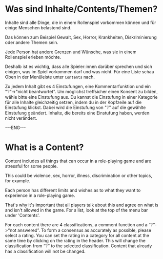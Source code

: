 # Was sind Inhalte/Contents/Themen?

Inhalte sind alle Dinge, die in einem Rollenspiel vorkommen können und für einige Menschen belastend sind.

Das können zum Beispiel Gewalt, Sex, Horror, Krankheiten, Diskriminierung oder andere Themen sein.

Jede Person hat andere Grenzen und Wünsche, was sie in einem Rollenspiel erleben möchte.

Deshalb ist es wichtig, dass alle Spieler:innen darüber sprechen und sich einigen, was im Spiel vorkommen darf und was nicht.
Für eine Liste schau Oben in der Menüleiste unter `Contents` nach.

Zu jedem Inhalt gibt es 4 Einstufungen, eine Kommentarfunktion und ein "❔"->"nicht beantwortet".
Um möglichst treffsicher einen Konsent zu bilden, wähle bitte eine Einstufung aus.
Du kannst die Einstufung in einer Kategorie für alle Inhalte gleichzeitig setzen, indem du in der Kopfzeile auf die Einstufung klickst.
Dabei wird die Einstufung von "❔" auf die gewählte Einstufung geändert. Inhalte, die bereits eine Einstufung haben, werden nicht verändert.

---ENG---

# What is a Content?
Content includes all things that can occur in a role-playing game and are stressful for some people.

This could be violence, sex, horror, illness, discrimination or other topics, for example.

Each person has different limits and wishes as to what they want to experience in a role-playing game.

That's why it's important that all players talk about this and agree on what is and isn't allowed in the game.
For a list, look at the top of the menu bar under 'Contents'.

For each content there are 4 classifications, a comment function and a “❔”->“not answered”.
To form a consensus as accurately as possible, please select a rating.
You can set the rating in a category for all content at the same time by clicking on the rating in the header.
This will change the classification from “❔” to the selected classification. Content that already has a classification will not be changed.
